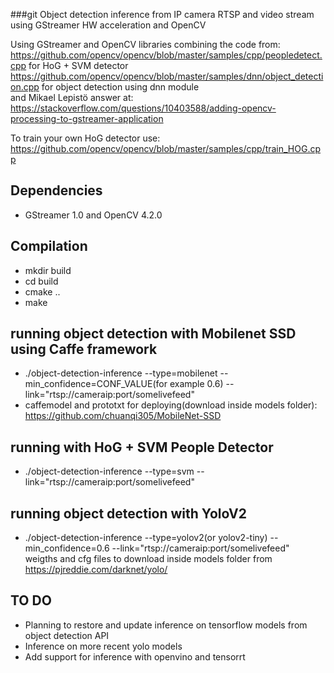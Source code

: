 ###git  Object detection inference from IP camera RTSP and video stream using GStreamer HW acceleration and OpenCV

Using GStreamer and OpenCV libraries combining the code from:   
https://github.com/opencv/opencv/blob/master/samples/cpp/peopledetect.cpp for HoG + SVM detector  
https://github.com/opencv/opencv/blob/master/samples/dnn/object_detection.cpp for object detection using dnn module    
and Mikael Lepistö answer at:  
https://stackoverflow.com/questions/10403588/adding-opencv-processing-to-gstreamer-application  


To train your own HoG detector use:  
https://github.com/opencv/opencv/blob/master/samples/cpp/train_HOG.cpp

##  Dependencies
* GStreamer 1.0 and OpenCV 4.2.0

## Compilation  
* mkdir build
* cd build
* cmake ..
* make

## running object detection with Mobilenet SSD using Caffe framework
* ./object-detection-inference --type=mobilenet --min_confidence=CONF_VALUE(for example 0.6) --link="rtsp://cameraip:port/somelivefeed"    
* caffemodel and prototxt for deploying(download inside models folder): https://github.com/chuanqi305/MobileNet-SSD

## running with HoG + SVM People Detector 
* ./object-detection-inference --type=svm --link="rtsp://cameraip:port/somelivefeed"

## running object detection with YoloV2
* ./object-detection-inference --type=yolov2(or yolov2-tiny) --min_confidence=0.6 --link="rtsp://cameraip:port/somelivefeed"  
weigths and cfg files to download inside models folder from https://pjreddie.com/darknet/yolo/  

## TO DO
* Planning to restore and update inference on tensorflow models from object detection API
* Inference on more recent yolo models
* Add support for inference with openvino and tensorrt
